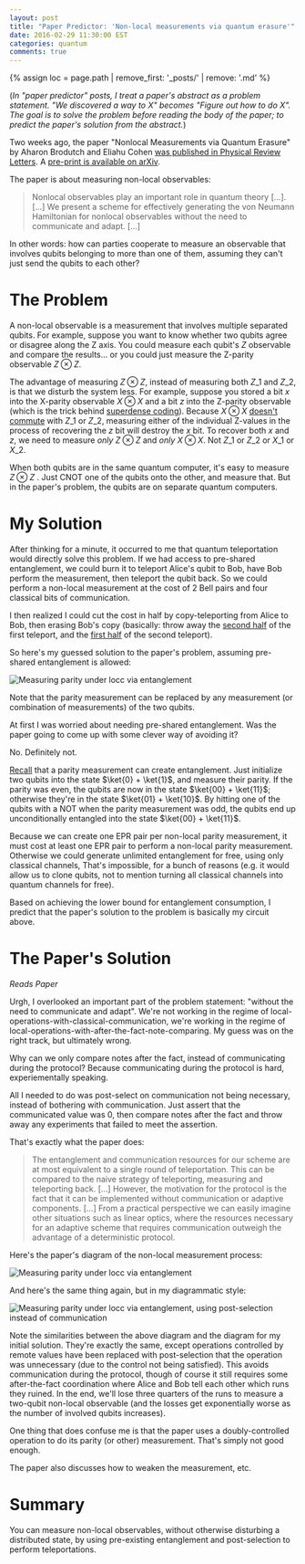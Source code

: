 ```yaml
---
layout: post
title: "Paper Predictor: 'Non-local measurements via quantum erasure'"
date: 2016-02-29 11:30:00 EST
categories: quantum
comments: true
---
```


{% assign loc = page.path | remove_first: '_posts/' | remove: '.md' %}

(*In "paper predictor" posts, I treat a paper's abstract as a problem statement.
"We discovered a way to X" becomes "Figure out how to do X".
The goal is to solve the problem before reading the body of the paper; to predict the paper's solution from the abstract.*)

Two weeks ago, the paper "Nonlocal Measurements via Quantum Erasure" by Aharon Brodutch and Eliahu Cohen [was published in Physical Review Letters](http://journals.aps.org/prl/abstract/10.1103/PhysRevLett.116.070404).
A [pre-print is available on arXiv](http://arxiv.org/abs/1409.1575).

The paper is about measuring non-local observables:

> Nonlocal observables play an important role in quantum theory [...].
> [...]
> We present a scheme for effectively generating the von Neumann Hamiltonian for nonlocal observables without the need to communicate and adapt.
> [...]

In other words: how can parties cooperate to measure an observable that involves qubits belonging to more than one of them, assuming they can't just send the qubits to each other?

# The Problem

A non-local observable is a measurement that involves multiple separated qubits.
For example, suppose you want to know whether two qubits agree or disagree along the Z axis.
You could measure each qubit's $Z$ observable and compare the results... or you could just measure the Z-parity observable $Z \otimes Z$.

The advantage of measuring $Z \otimes Z$, instead of measuring both $Z\_1$ and $Z\_2$, is that we disturb the system less.
For example, suppose you stored a bit $x$ into the X-parity observable $X \otimes X$ and a bit $z$ into the Z-parity observable (which is the trick behind [superdense coding](https://en.wikipedia.org/wiki/Superdense_coding)).
Because $X \otimes X$ [doesn't commute](/quantum/2016/01/19/unknown-but-equal.html) with $Z\_1$ or $Z\_2$, measuring either of the individual Z-values in the process of recovering the $z$ bit will destroy the $x$ bit.
To recover both $x$ and $z$, we need to measure *only* $Z \otimes Z$ and *only* $X \otimes X$.
Not $Z\_1$ or $Z\_2$ or $X\_1$ or $X\_2$.

When both qubits are in the same quantum computer, it's easy to measure $Z \otimes Z$ .
Just CNOT one of the qubits onto the other, and measure that.
But in the paper's problem, the qubits are on separate quantum computers.

# My Solution

After thinking for a minute, it occurred to me that quantum teleportation would directly solve this problem.
If we had access to pre-shared entanglement, we could burn it to teleport Alice's qubit to Bob, have Bob perform the measurement, then teleport the qubit back.
So we could perform a non-local measurement at the cost of 2 Bell pairs and four classical bits of communication.

I then realized I could cut the cost in half by copy-teleporting from Alice to Bob, then erasing Bob's copy (basically: throw away the [second half](/quantum/2015/12/28/Separating-Quantum-Teleportation.html) of the first teleport, and the [first half](/quantum/2015/12/28/Separating-Quantum-Teleportation.html) of the second teleport).

So here's my guessed solution to the paper's problem, assuming pre-shared entanglement is allowed:

<img src="/assets/{{ loc }}/measuring-parity-under-locc.png" alt="Measuring parity under locc via entanglement" style="max-width: 100%;"/>

Note that the parity measurement can be replaced by any measurement (or combination of measurements) of the two qubits.

At first I was worried about needing pre-shared entanglement.
Was the paper going to come up with some clever way of avoiding it?

No.
Definitely not.

[Recall](/quantum/2016/01/30/quantum-pigeonhole.html) that a parity measurement can create entanglement.
Just initialize two qubits into the state $\ket{0} + \ket{1}$, and measure their parity.
If the parity was even, the qubits are now in the state $\ket{00} + \ket{11}$; otherwise they're in the state $\ket{01} + \ket{10}$.
By hitting one of the qubits with a NOT when the parity measurement was odd, the qubits end up unconditionally entangled into the state $\ket{00} + \ket{11}$.

Because we can create one EPR pair per non-local parity measurement, it must cost at least one EPR pair to perform a non-local parity measurement.
Otherwise we could generate unlimited entanglement for free, using only classical channels, 
That's impossible, for a bunch of reasons (e.g. it would allow us to clone qubits, not to mention turning all classical channels into quantum channels for free).

Based on achieving the lower bound for entanglement consumption, I predict that the paper's solution to the problem is basically my circuit above.

# The Paper's Solution

*Reads Paper*

Urgh, I overlooked an important part of the problem statement: "without the need to communicate and adapt".
We're not working in the regime of local-operations-with-classical-communication, we're working in the regime of local-operations-with-after-the-fact-note-comparing.
My guess was on the right track, but ultimately wrong.

Why can we only compare notes after the fact, instead of communicating during the protocol?
Because communicating during the protocol is hard, experiementally speaking.

All I needed to do was post-select on communication not being necessary, instead of bothering with communication.
Just assert that the communicated value was 0, then compare notes after the fact and throw away any experiments that failed to meet the assertion.

That's exactly what the paper does:

> The entanglement and communication resources for our scheme are at most equivalent to a single round of teleportation.
> This can be compared to the naive strategy of teleporting, measuring and teleporting back.
> [...]
> However, the motivation for the protocol is the fact that it can be implemented without communication or adaptive components.
> [...]
> From a practical perspective we can easily imagine other situations such as linear optics, where the resources necessary for an adaptive scheme that requires communication outweigh the advantage of a deterministic protocol.

Here's the paper's diagram of the non-local measurement process:

<img src="/assets/{{ loc }}/paper-diagram.png" alt="Measuring parity under locc via entanglement" style="max-width: 100%;"/>

And here's the same thing again, but in my diagrammatic style:

<img src="/assets/{{ loc }}/measuring-parity-under-locc-using-post-selection.png" alt="Measuring parity under locc via entanglement, using post-selection instead of communication" style="max-width: 100%;"/>

Note the similarities between the above diagram and the diagram for my initial solution.
They're exactly the same, except operations controlled by remote values have been replaced with post-selection that the operation was unnecessary (due to the control not being satisfied).
This avoids communication during the protocol, though of course it still requires some after-the-fact coordination where Alice and Bob tell each other which runs they ruined.
In the end, we'll lose three quarters of the runs to measure a two-qubit non-local observable (and the losses get exponentially worse as the number of involved qubits increases).

One thing that does confuse me is that the paper uses a doubly-controlled operation to do its parity (or other) measurement.
That's simply not good enough.

The paper also discusses how to weaken the measurement, etc.

# Summary

You can measure non-local observables, without otherwise disturbing a distributed state, by using pre-existing entanglement and post-selection to perform teleportations.
